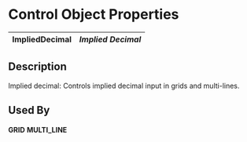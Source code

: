 # Control Object Properties

**ImpliedDecimal** |  **_Implied Decimal_**  
---|---  
  
## Description

Implied decimal: Controls implied decimal input in grids and multi-lines.

## Used By

**GRID** **MULTI_LINE**
